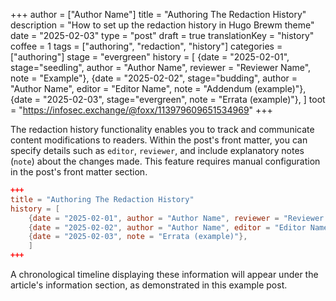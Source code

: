 +++
author = ["Author Name"]
title = "Authoring The Redaction History"
description = "How to set up the redaction history in Hugo Brewm theme"
date = "2025-02-03"
type = "post"
draft = true
translationKey = "history"
coffee = 1
tags = ["authoring", "redaction", "history"]
categories = ["authoring"]
stage = "evergreen"
history = [
  {date = "2025-02-01", stage="seedling", author = "Author Name", reviewer = "Reviewer Name", note = "Example"},
  {date = "2025-02-02", stage="budding", author = "Author Name", editor = "Editor Name", note = "Addendum (example)"},
  {date = "2025-02-03", stage="evergreen", note = "Errata (example)"},
]
toot = "https://infosec.exchange/@foxx/113979609651534969"
+++

The redaction history functionality enables you to track and communicate content modifications to readers. 
Within the post's front matter, you can specify details such as `editor`, `reviewer`, and include explanatory notes (`note`) about the changes made.
This feature requires manual configuration in the post's front matter section.

```toml
+++
title = "Authoring The Redaction History"
history = [
    {date = "2025-02-01", author = "Author Name", reviewer = "Reviewer Name", note = "Example"},
    {date = "2025-02-02", author = "Author Name", editor = "Editor Name", note = "Addendum (example)"},
    {date = "2025-02-03", note = "Errata (example)"},
    ]
+++
```

A chronological timeline displaying these information will appear under the article's information section, as demonstrated in this example post.